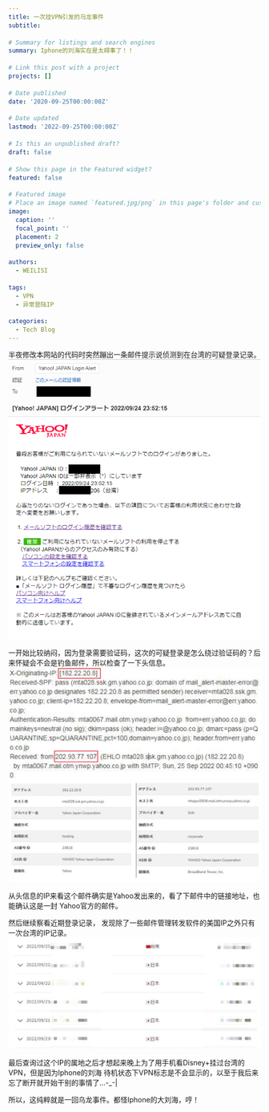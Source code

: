 ```yaml
---
title: 一次挂VPN引发的乌龙事件
subtitle: 

# Summary for listings and search engines
summary: Iphone的刘海实在是太碍事了！！

# Link this post with a project
projects: []

# Date published
date: '2020-09-25T00:00:00Z'

# Date updated
lastmod: '2022-09-25T00:00:00Z'

# Is this an unpublished draft?
draft: false

# Show this page in the Featured widget?
featured: false

# Featured image
# Place an image named `featured.jpg/png` in this page's folder and customize its options here.
image:
  caption: ''
  focal_point: ''
  placement: 2
  preview_only: false

authors:
  - WEILISI

tags:
  - VPN
  - 异常登陆IP

categories:
  - Tech Blog
---
```

半夜修改本网站的代码时突然蹦出一条邮件提示说侦测到在台湾的可疑登录记录。
![邮件内容](mailtext.png)

一开始比较纳闷，因为登录需要验证码，这次的可疑登录是怎么绕过验证码的？后来怀疑会不会是钓鱼邮件，所以检查了一下头信息。
![头信息内容](headerip.JPG)

从头信息的IP来看这个邮件确实是Yahoo发出来的，看了下邮件中的链接地址，也能确认这是一封
Yahoo官方的邮件。

然后继续察看近期登录记录， 发现除了一些邮件管理转发软件的美国IP之外只有一次台湾的IP记录。
![登录记录](login_history.JPG)

最后查询过这个IP的属地之后才想起来晚上为了用手机看Disney+挂过台湾的VPN，但是因为Iphone的刘海
待机状态下VPN标志是不会显示的，以至于我后来忘了断开就开始干别的事情了...-_-|

所以，这纯粹就是一回乌龙事件。都怪Iphone的大刘海，哼！
